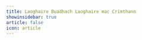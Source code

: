 ```yaml
---
title: Laoghaire Buadhach Laoghaire mac Crimthann 
showinsidebar: true 
article: false 
icon: article 
---
```


